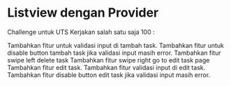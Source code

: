 # Listview dengan Provider

Challenge untuk UTS Kerjakan salah satu saja 100 :

Tambahkan fitur untuk validasi input di tambah task.
Tambahkan fitur untuk disable button tambah task jika validasi input masih error.
Tambahkan fitur swipe left delete task
Tambahkan fitur swipe right go to edit task page
Tambahkan fitur edit task.
Tambahkan fitur validasi input di edit task.
Tambahkan fitur disable button edit task jika validasi input masih error. 